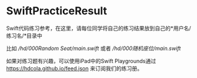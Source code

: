# SwiftPracticeResult

Swift代码练习参考，在这里，请每位同学将自己的练习结果放到自己的*用户名/练习名/*目录中

比如 */hd/000Random Seat/main.swift* 或者 */hd/000随机座位/main.swift*

如果对练习题有兴趣，可以使用iPad中的Swift Playgrounds通过 https://hdcola.github.io/feed.json 来订阅我们的练习册。
